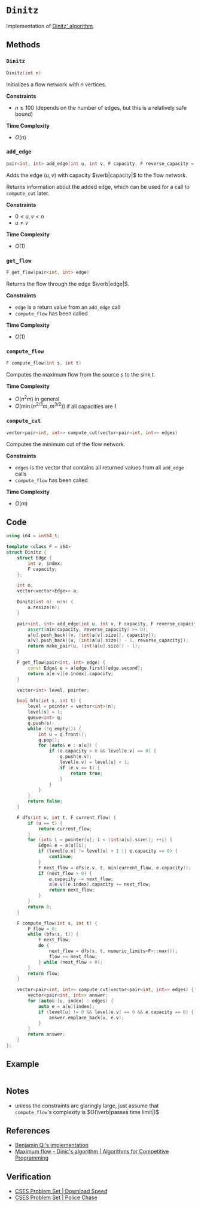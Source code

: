 # `Dinitz`
Implementation of [Dinitz' algorithm](https://en.wikipedia.org/wiki/Dinic%27s_algorithm).

## Methods
### `Dinitz`
```cpp
Dinitz(int n)
```

Initializes a flow network with $n$ vertices.

**Constraints**
- $n \le 100$ (depends on the number of edges, but this is a relatively safe bound)

**Time Complexity**
- $O(n)$

### `add_edge`
```cpp
pair<int, int> add_edge(int u, int v, F capacity, F reverse_capacity = 0)
```

Adds the edge $(u, v)$ with capacity $\verb|capacity|$ to the flow network.

Returns information about the added edge, which can be used for a call to `compute_cut` later.

**Constraints**
- $0 \le u, v < n$
- $u \ne v$

**Time Complexity**
- $O(1)$

### `get_flow`
```cpp
F get_flow(pair<int, int> edge)
```

Returns the flow through the edge $\verb|edge|$.

**Constraints**
- `edge` is a return value from an `add_edge` call
- `compute_flow` has been called

**Time Complexity**
- $O(1)$

### `compute_flow`
```cpp
F compute_flow(int s, int t)
```

Computes the maximum flow from the source $s$ to the sink $t$.

**Time Complexity**
- $O(n^{2}m)$ in general
- $O(\min(n^{2/3}m, m^{3/2}))$ if all capacities are $1$

### `compute_cut`
```cpp
vector<pair<int, int>> compute_cut(vector<pair<int, int>> edges)
```

Computes the minimum cut of the flow network.

**Constraints**
- `edges` is the vector that contains all returned values from all `add_edge` calls
- `compute_flow` has been called

**Time Complexity**
- $O(m)$

## Code
```cpp
using i64 = int64_t;
```

```cpp
template <class F = i64>
struct Dinitz {
	struct Edge {
		int v, index;
		F capacity;
	};

	int n;
	vector<vector<Edge>> a;

	Dinitz(int n): n(n) {
		a.resize(n);
	}

	pair<int, int> add_edge(int u, int v, F capacity, F reverse_capacity = 0) {
		assert(min(capacity, reverse_capacity) >= 0);
		a[u].push_back({v, (int)a[v].size(), capacity});
		a[v].push_back({u, (int)a[u].size() - 1, reverse_capacity});
		return make_pair(u, (int)a[u].size() - 1);
	}

	F get_flow(pair<int, int> edge) {
		const Edge& e = a[edge.first][edge.second];
		return a[e.v][e.index].capacity;
	}

	vector<int> level, pointer;

	bool bfs(int s, int t) {
		level = pointer = vector<int>(n);
		level[s] = 1;
		queue<int> q;
		q.push(s);
		while (!q.empty()) {
			int u = q.front();
			q.pop();
			for (auto& e : a[u]) {
				if (e.capacity > 0 && level[e.v] == 0) {
					q.push(e.v);
					level[e.v] = level[u] + 1;
					if (e.v == t) {
						return true;
					}
				}
			}
		}
		return false;
	}

	F dfs(int u, int t, F current_flow) {
		if (u == t) {
			return current_flow;
		}
		for (int& i = pointer[u]; i < (int)a[u].size(); ++i) {
			Edge& e = a[u][i];
			if (level[e.v] != level[u] + 1 || e.capacity == 0) {
				continue;
			}
			F next_flow = dfs(e.v, t, min(current_flow, e.capacity));
			if (next_flow > 0) {
				e.capacity -= next_flow;
				a[e.v][e.index].capacity += next_flow;
				return next_flow;
			}
		}
		return 0;
	}

	F compute_flow(int s, int t) {
		F flow = 0;
		while (bfs(s, t)) {
			F next_flow;
			do {
				next_flow = dfs(s, t, numeric_limits<F>::max());
				flow += next_flow;
			} while (next_flow > 0);
		}
		return flow;
	}

	vector<pair<int, int>> compute_cut(vector<pair<int, int>> edges) {
		vector<pair<int, int>> answer;
		for (auto& [u, index] : edges) {
			auto e = a[u][index];
			if (level[u] != 0 && level[e.v] == 0 && e.capacity == 0) {
				answer.emplace_back(u, e.v);
			}
		}
		return answer;
	}
};
```

## Example
```

```

## Notes
- unless the constraints are glaringly large, just assume that `compute_flow`'s complexity is $O(\verb|passes time limit|)$

## References
- [Benjamin Qi's implementation](https://github.com/bqi343/USACO/blob/master/Implementations/content/graphs%20(12)/Flows%20(12.3)/Dinic.h)
- [Maximum flow - Dinic's algorithm | Algorithms for Competitive Programming](https://cp-algorithms.web.app/graph/dinic.html)

## Verification
- [CSES Problem Set | Download Speed](https://cses.fi/problemset/task/1694)
- [CSES Problem Set | Police Chase](https://cses.fi/problemset/task/1695)